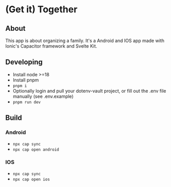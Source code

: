 # (Get it) Together

## About

This app is about organizing a family. It's a Android and IOS app made with Ionic's Capacitor framework and Svelte Kit.

## Developing

- Install node >=18
- Install pnpm
- `pnpm i`
- Optionally login and pull your dotenv-vault project, or fill out the .env file manually (see .env.example)
- `pnpm run dev`

## Build

### Android

- `npx cap sync`
- `npx cap open android`
<!-- TODO -->

### IOS

- `npx cap sync`
- `npx cap open ios`
<!-- TODO -->
